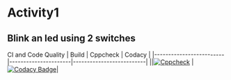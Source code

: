 # Activity1
## Blink an led using 2 switches

CI and Code Quality
| Build	| Cppcheck | Codacy |
|-------------------------|----------------------|--------------------------|
||[![Cppcheck](https://github.com/omrege/Activity1/actions/workflows/CodeQuality.yml/badge.svg?branch=main)](https://github.com/omrege/Activity1/actions/workflows/CodeQuality.yml)	| [![Codacy Badge](https://app.codacy.com/project/badge/Grade/e26e79ddb2ba4e178f6dbd02e6c2e47c)](https://www.codacy.com/gh/omrege/Activity1/dashboard?utm_source=github.com&amp;utm_medium=referral&amp;utm_content=omrege/Activity1&amp;utm_campaign=Badge_Grade)|

